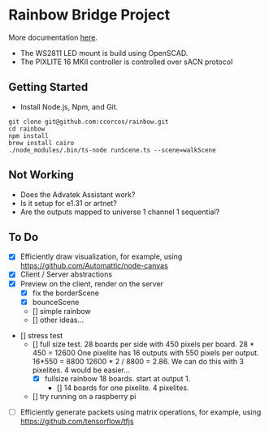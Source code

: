 # Rainbow Bridge Project

More documentation [here](https://www.notion.so/rainbowbridge/Team-Home-c0645d0a42684d2290b79d886ea4c0c2).

- The WS2811 LED mount is build using OpenSCAD.
- The PIXLITE 16 MKII controller is controlled over sACN protocol

## Getting Started

- Install Node.js, Npm, and Git.

```
git clone git@github.com:ccorcos/rainbow.git
cd rainbow
npm install
brew install cairo
./node_modules/.bin/ts-node runScene.ts --scene=walkScene
```

## Not Working

- Does the Advatek Assistant work?
- Is it setup for e1.31 or artnet?
- Are the outputs mapped to universe 1 channel 1 sequential?

## To Do

- [x] Efficiently draw visualization, for example, using https://github.com/Automattic/node-canvas
- [x] Client / Server abstractions
- [x] Preview on the client, render on the server
	- [x] fix the borderScene
	- [x] bounceScene
	- [] simple rainbow
	- [] other ideas...
- [] stress test
	- [] full size test.
		28 boards per side with 450 pixels per board. 28 * 450 = 12600
		One pixelite has 16 outputs with 550 pixels per output. 16*550 = 8800
		12600 * 2 / 8800 = 2.86. We can do this with 3 pixelites. 4 would be easier...
		- [x] fullsize rainbow 18 boards. start at output 1.
			- [] 14 boards for one pixelite. 4 pixelites.
	- [] try running on a raspberry pi

- [ ] Efficiently generate packets using matrix operations, for example, using https://github.com/tensorflow/tfjs

